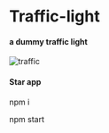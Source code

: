 # Traffic-light
#### a dummy traffic light

![traffic](https://user-images.githubusercontent.com/71354731/153314974-5f750bb1-fa31-4c75-ac5d-175bbe91e47e.gif)


#### Star app 
npm i 

npm start
